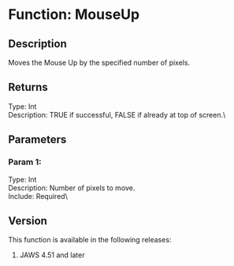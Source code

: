 # Function: MouseUp

## Description

Moves the Mouse Up by the specified number of pixels.

## Returns

Type: Int\
Description: TRUE if successful, FALSE if already at top of screen.\

## Parameters

### Param 1:

Type: Int\
Description: Number of pixels to move.\
Include: Required\

## Version

This function is available in the following releases:

1.  JAWS 4.51 and later
